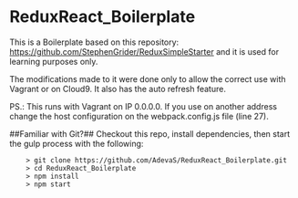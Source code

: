 # ReduxReact_Boilerplate

This is a Boilerplate based on this repository: https://github.com/StephenGrider/ReduxSimpleStarter and it is used for learning purposes only.

The modifications made to it were done only to allow the correct use with Vagrant or on Cloud9. It also has the auto refresh feature.

PS.: This runs with Vagrant on IP 0.0.0.0. If you use on another address change the host configuration on the webpack.config.js file (line 27).

##Familiar with Git?##
Checkout this repo, install dependencies, then start the gulp process with the following:

```
	> git clone https://github.com/AdevaS/ReduxReact_Boilerplate.git
	> cd ReduxReact_Boilerplate
	> npm install
	> npm start